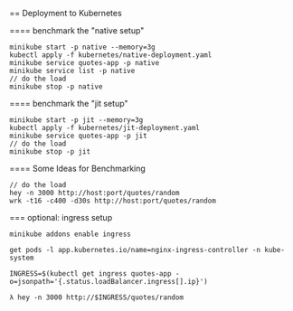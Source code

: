 == Deployment to Kubernetes

==== benchmark the "native setup"

```
minikube start -p native --memory=3g
kubectl apply -f kubernetes/native-deployment.yaml
minikube service quotes-app -p native
minikube service list -p native
// do the load
minikube stop -p native
```

==== benchmark the "jit setup"

```
minikube start -p jit --memory=3g
kubectl apply -f kubernetes/jit-deployment.yaml
minikube service quotes-app -p jit
// do the load
minikube stop -p jit
```

==== Some Ideas for Benchmarking
```
// do the load
hey -n 3000 http://host:port/quotes/random
wrk -t16 -c400 -d30s http://host:port/quotes/random
```

=== optional: ingress setup

```
minikube addons enable ingress
```

```
get pods -l app.kubernetes.io/name=nginx-ingress-controller -n kube-system
```

```
INGRESS=$(kubectl get ingress quotes-app -o=jsonpath='{.status.loadBalancer.ingress[].ip}')
```

```
λ hey -n 3000 http://$INGRESS/quotes/random
```
